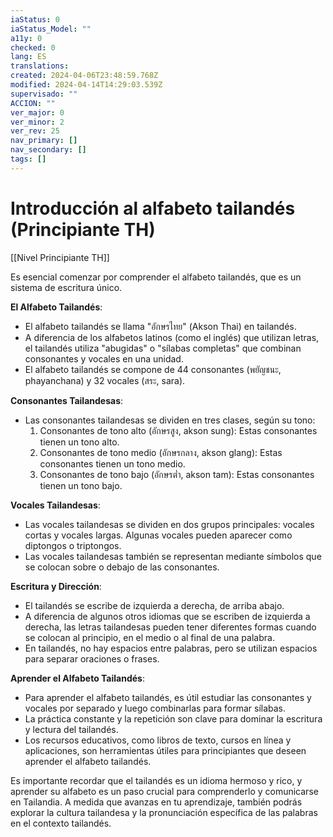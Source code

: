 ```yaml
---
iaStatus: 0
iaStatus_Model: ""
a11y: 0
checked: 0
lang: ES
translations: 
created: 2024-04-06T23:48:59.768Z
modified: 2024-04-14T14:29:03.539Z
supervisado: ""
ACCION: ""
ver_major: 0
ver_minor: 2
ver_rev: 25
nav_primary: []
nav_secondary: []
tags: []
---
```

# Introducción al alfabeto tailandés  (Principiante TH)

[[Nivel Principiante TH]]

Es esencial comenzar por comprender el alfabeto tailandés, que es un sistema de escritura único.

**El Alfabeto Tailandés**:

- El alfabeto tailandés se llama "อักษรไทย" (Akson Thai) en tailandés.
- A diferencia de los alfabetos latinos (como el inglés) que utilizan letras, el tailandés utiliza "abugidas" o "sílabas completas" que combinan consonantes y vocales en una unidad.
- El alfabeto tailandés se compone de 44 consonantes (พยัญชนะ, phayanchana) y 32 vocales (สระ, sara).

**Consonantes Tailandesas**:

- Las consonantes tailandesas se dividen en tres clases, según su tono:
    1. Consonantes de tono alto (อักษรสูง, akson sung): Estas consonantes tienen un tono alto.
    2. Consonantes de tono medio (อักษรกลาง, akson glang): Estas consonantes tienen un tono medio.
    3. Consonantes de tono bajo (อักษรต่ำ, akson tam): Estas consonantes tienen un tono bajo.

**Vocales Tailandesas**:

- Las vocales tailandesas se dividen en dos grupos principales: vocales cortas y vocales largas. Algunas vocales pueden aparecer como diptongos o triptongos.
- Las vocales tailandesas también se representan mediante símbolos que se colocan sobre o debajo de las consonantes.

**Escritura y Dirección**:

- El tailandés se escribe de izquierda a derecha, de arriba abajo.
- A diferencia de algunos otros idiomas que se escriben de izquierda a derecha, las letras tailandesas pueden tener diferentes formas cuando se colocan al principio, en el medio o al final de una palabra.
- En tailandés, no hay espacios entre palabras, pero se utilizan espacios para separar oraciones o frases.

**Aprender el Alfabeto Tailandés**:

- Para aprender el alfabeto tailandés, es útil estudiar las consonantes y vocales por separado y luego combinarlas para formar sílabas.
- La práctica constante y la repetición son clave para dominar la escritura y lectura del tailandés.
- Los recursos educativos, como libros de texto, cursos en línea y aplicaciones, son herramientas útiles para principiantes que deseen aprender el alfabeto tailandés.

Es importante recordar que el tailandés es un idioma hermoso y rico, y aprender su alfabeto es un paso crucial para comprenderlo y comunicarse en Tailandia. A medida que avanzas en tu aprendizaje, también podrás explorar la cultura tailandesa y la pronunciación específica de las palabras en el contexto tailandés.